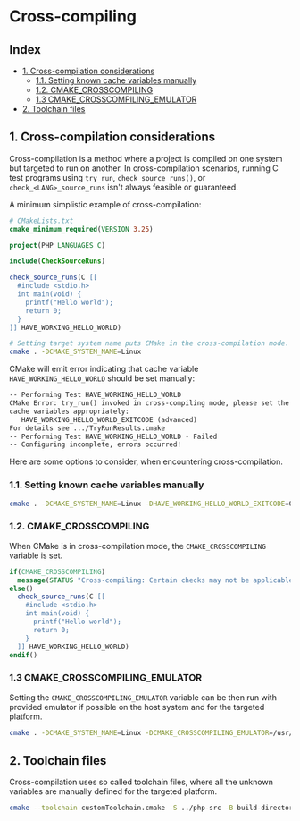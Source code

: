 # Cross-compiling

## Index

* [1. Cross-compilation considerations](#1-cross-compilation-considerations)
  * [1.1. Setting known cache variables manually](#11-setting-known-cache-variables-manually)
  * [1.2. CMAKE\_CROSSCOMPILING](#12-cmake_crosscompiling)
  * [1.3 CMAKE\_CROSSCOMPILING\_EMULATOR](#13-cmake_crosscompiling_emulator)
* [2. Toolchain files](#2-toolchain-files)

## 1. Cross-compilation considerations

Cross-compilation is a method where a project is compiled on one system but
targeted to run on another. In cross-compilation scenarios, running C test
programs using `try_run`, `check_source_runs()`, or `check_<LANG>_source_runs`
isn't always feasible or guaranteed.

A minimum simplistic example of cross-compilation:

```cmake
# CMakeLists.txt
cmake_minimum_required(VERSION 3.25)

project(PHP LANGUAGES C)

include(CheckSourceRuns)

check_source_runs(C [[
  #include <stdio.h>
  int main(void) {
    printf("Hello world");
    return 0;
  }
]] HAVE_WORKING_HELLO_WORLD)
```

```sh
# Setting target system name puts CMake in the cross-compilation mode.
cmake . -DCMAKE_SYSTEM_NAME=Linux
```

CMake will emit error indicating that cache variable `HAVE_WORKING_HELLO_WORLD`
should be set manually:

```txt
-- Performing Test HAVE_WORKING_HELLO_WORLD
CMake Error: try_run() invoked in cross-compiling mode, please set the following
cache variables appropriately:
   HAVE_WORKING_HELLO_WORLD_EXITCODE (advanced)
For details see .../TryRunResults.cmake
-- Performing Test HAVE_WORKING_HELLO_WORLD - Failed
-- Configuring incomplete, errors occurred!
```

Here are some options to consider, when encountering cross-compilation.

### 1.1. Setting known cache variables manually

```sh
cmake . -DCMAKE_SYSTEM_NAME=Linux -DHAVE_WORKING_HELLO_WORLD_EXITCODE=0
```

### 1.2. CMAKE_CROSSCOMPILING

When CMake is in cross-compilation mode, the `CMAKE_CROSSCOMPILING` variable is
set.

```cmake
if(CMAKE_CROSSCOMPILING)
  message(STATUS "Cross-compiling: Certain checks may not be applicable.")
else()
  check_source_runs(C [[
    #include <stdio.h>
    int main(void) {
      printf("Hello world");
      return 0;
    }
  ]] HAVE_WORKING_HELLO_WORLD)
endif()
```

### 1.3 CMAKE_CROSSCOMPILING_EMULATOR

Setting the `CMAKE_CROSSCOMPILING_EMULATOR` variable can be then run with
provided emulator if possible on the host system and for the targeted platform.

```sh
cmake . -DCMAKE_SYSTEM_NAME=Linux -DCMAKE_CROSSCOMPILING_EMULATOR=/usr/bin/env
```

## 2. Toolchain files

Cross-compilation uses so called toolchain files, where all the unknown
variables are manually defined for the targeted platform.

```sh
cmake --toolchain customToolchain.cmake -S ../php-src -B build-directory
```
